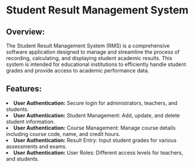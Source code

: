 <h1>Student Result Management System </h1>

<h2>Overview: </h2> 
The Student Result Management System (RMS) is a comprehensive software application designed to manage and streamline the process of recording, calculating, and displaying student academic results. This system is intended for educational institutions to efficiently handle student grades and provide access to academic performance data.

<h2> Features: </h2> 
<li><strong>User Authentication:</strong> Secure login for administrators, teachers, and students.</li>
<li><strong>User Authentication:</strong> Student Management: Add, update, and delete student information.</li>
<li><strong>User Authentication:</strong> Course Management: Manage course details including course code, name, and credit hours.</li>
<li><strong>User Authentication:</strong> Result Entry: Input student grades for various assessments and exams.</li>
<li><strong>User Authentication:</strong> User Roles: Different access levels for teachers, and students. </li>
